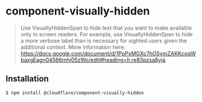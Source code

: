 # component-visually-hidden

> Use VisuallyHiddenSpan to hide text that you want to make available only to screen readers. For example, use VisuallyHiddenSpan to hide a more verbose label than is necessary for sighted users given the additional context. More information here: https://docs.google.com/document/d/1PpPxMGXc7hO5ymZAKKcoqWbaxgEagn04566mhj05zWo/edit#heading=h.re83pzsa8yja


## Installation

```sh
$ npm install @cloudflare/component-visually-hidden
```
